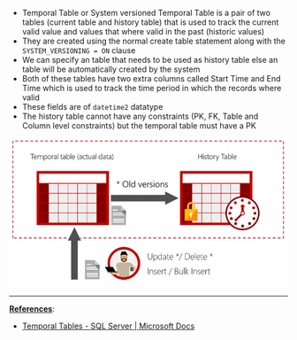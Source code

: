 * Temporal Table or System versioned Temporal Table is a pair of two tables (current table and history table) that is used to track the current valid value and values that where valid in the past (historic values)
* They are created using the normal create table statement along with the `SYSTEM_VERSIONING = ON` clause
* We can specify an table that needs to be used as history table else an table will be automatically created by the system
* Both of these tables have two extra columns called Start Time and End Time which is used to track the time period in which the records where valid
* These fields are of `datetime2` datatype
* The history table cannot have any constraints (PK, FK, Table and Column level constraints) but the temporal table must have a PK

![Temporal Tables|600](../../images/temporal_tables.png)

---

**<u>References</u>**:
* [Temporal Tables - SQL Server | Microsoft Docs](https://docs.microsoft.com/en-us/sql/relational-databases/tables/temporal-tables?view=sql-server-ver15)
